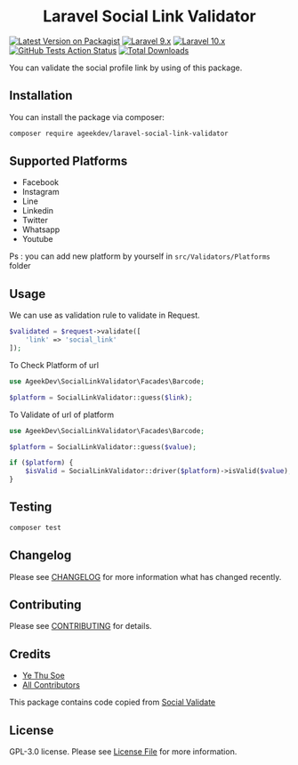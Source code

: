 <h1 align="center">Laravel Social Link Validator</h1>

[![Latest Version on Packagist](https://img.shields.io/packagist/v/ageekdev/laravel-social-link-validator.svg?style=flat-square)](https://packagist.org/packages/ageekdev/laravel-social-link-validator)
[![Laravel 9.x](https://img.shields.io/badge/Laravel-9.x-red.svg?style=flat-square)](https://laravel.com/docs/9.x)
[![Laravel 10.x](https://img.shields.io/badge/Laravel-10.x-red.svg?style=flat-square)](http://laravel.com)
[![GitHub Tests Action Status](https://img.shields.io/github/actions/workflow/status/ageekdev/laravel-social-link-validator/run-tests.yml?label=tests&style=flat-square)](https://github.com/ageekdev/laravel-social-link-validator/actions/workflows/run-tests.yml)
[![Total Downloads](https://img.shields.io/packagist/dt/ageekdev/laravel-social-link-validator.svg?style=flat-square)](https://packagist.org/packages/ageekdev/laravel-social-link-validator)

You can validate the social profile link by using of this package.

## Installation

You can install the package via composer:

```bash
composer require ageekdev/laravel-social-link-validator
```

## Supported Platforms
- Facebook
- Instagram
- Line
- Linkedin
- Twitter
- Whatsapp
- Youtube

Ps : you can add new platform by yourself in `src/Validators/Platforms` folder

## Usage

We can use as validation rule to validate in Request.

```php
$validated = $request->validate([
    'link' => 'social_link'
]);
```

To Check Platform of url
```php
use AgeekDev\SocialLinkValidator\Facades\Barcode;

$platform = SocialLinkValidator::guess($link);
```

To Validate of url of platform
```php
use AgeekDev\SocialLinkValidator\Facades\Barcode;

$platform = SocialLinkValidator::guess($value);

if ($platform) {
    $isValid = SocialLinkValidator::driver($platform)->isValid($value);
}
```

## Testing

```bash
composer test
```

## Changelog

Please see [CHANGELOG](CHANGELOG.md) for more information what has changed recently.

## Contributing

Please see [CONTRIBUTING](.github/CONTRIBUTING.md) for details.

## Credits

- [Ye Thu Soe](https://github.com/yethusoe91)
- [All Contributors](../../contributors)

This package contains code copied from [Social Validate](https://github.com/cfpinto/social-validate)

## License

GPL-3.0 license. Please see [License File](LICENSE.md) for more information.
